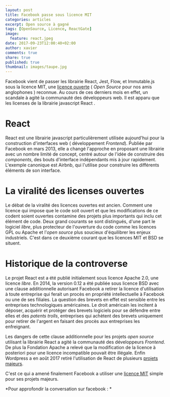 ```yaml
---
layout: post
title: Facebook passe sous licence MIT
categories: articles
excerpt: Open source à gagné 
tags: [OpenSource, Licence, ReactGate]
image:
  feature: react.jpeg
date: 2017-09-23T12:00:40+02:00
author: xavier
comments: true
share: true
published: true
thumbnail: images/taupe.jpg
---
```


Facebook vient de passer les librairie React, Jest, Flow, et Immutable.js sous la licence MIT, une [licence ouverte](https://lesbricodeurs.fr/articles/LicencesOuvertes/) ( *Open Source* pour nos amis anglophones ) reconnue. Au cours de ces derniers mois en effet, un scandale à agité la communauté des développeurs web. Il est apparu que les licenses de la librairie javascript React . 

# React

React est une librairie javascript particulièrement utilisée aujourd'hui pour la construction d'interfaces web ( développement *Frontend*). Publiée par Facebook en mars 2013, elle a changé l'approche en proposant une librairie avec un nombre limité de concept, centré autour de l'idée de construire des *components*, des bouts d'interface indépendants mis à jour rapidement. L'exemple canonique est Airbnb, qui l'utilise pour construire les différents éléments de son interface.

# La viralité des licenses ouvertes

Le débat de la viralité des licences ouvertes est ancien. Comment une licence qui impose que le code soit ouvert et que les modifications de ce codent soient ouvertes contamine des projets plus importants qui inclu cet élément de code. Deux grand courants se sont distingués, d'une part le logiciel *libre*, plus protecteur de l'ouverture du code comme les licences GPL ou Apache et l'*open source* plus soucieux d'équilibrer les enjeux industriels. C'est dans ce deuxième courant que les licences MIT et BSD se situent.

# Historique de la controverse

Le projet React est a été publié initialement sous licence Apache 2.0, une licence *libre*. En 2014, la version 0.12 a été publiée sous licence BSD avec une clause additionnelle autorisant Facebook a retirer la licence d'utilisation à toute entreprise qui ferait un procès en propriété intellectuelle à Facebook ou une de ses filiales. La question des brevets en effet est sensible entre les entreprises technologiques américaines. Le droit américain les incitent à déposer, acquérir et protéger des brevets logiciels pour se défendre entre elles et des *patents trolls*, entreprises qui achètent des brevets uniquement pour retirer de l'argent en faisant des procès aux entreprises les enfreignant. 

Les dangers de cette clause additionnelle pour les projets *open source* utilisant la librairie React a agité la communauté des développeurs *Frontend*. De plus la Fondation Apache a relevé que la modification de la licence à posteriori pour une licence incompatible pouvait être illégale. Enfin Wordpress a en août 2017 retiré l'utilisation de React de plusieurs [projets majeurs](https://ma.tt/2017/09/on-react-and-wordpress/).

C'est ce qui a amené finalement Facebook a utiliser une [licence MIT](https://code.facebook.com/posts/300798627056246/relicensing-react-jest-flow-and-immutable-js/) simple pour ses projets majeurs.

*Pour approfondir la conversation sur facebook : * 
